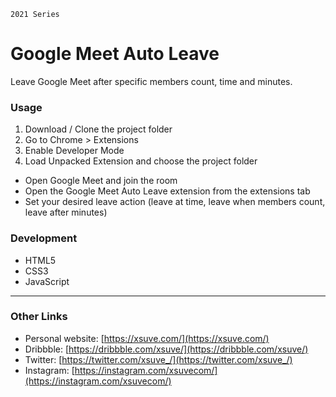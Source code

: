 `2021 Series`
# Google Meet Auto Leave
Leave Google Meet after specific members count, time and minutes.

### Usage
1. Download / Clone the project folder
2. Go to Chrome > Extensions
3. Enable Developer Mode
4. Load Unpacked Extension and choose the project folder

- Open Google Meet and join the room
- Open the Google Meet Auto Leave extension from the extensions tab
- Set your desired leave action (leave at time, leave when members count, leave after minutes)

### Development
* HTML5
* CSS3
* JavaScript

---

### Other Links
* Personal website: [https://xsuve.com/](https://xsuve.com/)
* Dribbble: [https://dribbble.com/xsuve/](https://dribbble.com/xsuve/)
* Twitter: [https://twitter.com/xsuve_/](https://twitter.com/xsuve_/)
* Instagram: [https://instagram.com/xsuvecom/](https://instagram.com/xsuvecom/)
